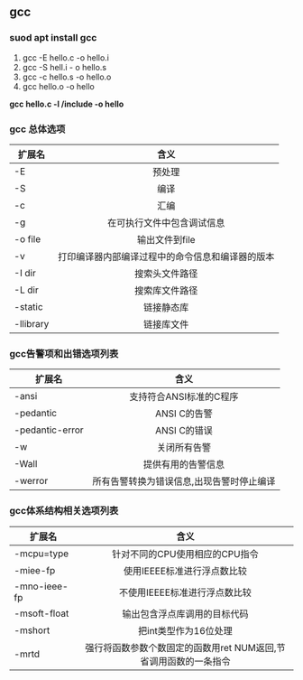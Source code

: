 
## gcc

### suod apt install gcc

1. gcc -E hello.c -o hello.i
2. gcc -S hell.i - o hello.s
3. gcc -c hello.s -o hello.o
4. gcc hello.o -o hello

**gcc hello.c  -l /include -o hello**

### gcc 总体选项

| 扩展名 | 含义 |
| ------ | :-----:|
| -E | 预处理 |
| -S | 编译 |
| -c | 汇编 |
| -g | 在可执行文件中包含调试信息 |
| -o file | 输出文件到file |
| -v | 打印编译器内部编译过程中的命令信息和编译器的版本 |
| -I dir | 搜索头文件路径 |
| -L dir | 搜索库文件路径 |
| -static | 链接静态库 |
| -llibrary | 链接库文件 |

### gcc告警项和出错选项列表

| 扩展名 | 含义 |
| ------ | :-----:|
| -ansi | 支持符合ANSI标准的C程序 |
| -pedantic | ANSI C的告警 |
| -pedantic-error | ANSI C的错误 |
| -w | 关闭所有告警 |
| -Wall | 提供有用的告警信息 |
| -werror | 所有告警转换为错误信息,出现告警时停止编译 |

### gcc体系结构相关选项列表

| 扩展名 | 含义 |
| ------ | :-----:|
| -mcpu=type | 针对不同的CPU使用相应的CPU指令 |
| -miee-fp | 使用IEEEE标准进行浮点数比较 |
| -mno-ieee-fp | 不使用IEEEE标准进行浮点数比较 |
| -msoft-float | 输出包含浮点库调用的目标代码 |
| -mshort | 把int类型作为16位处理 |
| -mrtd | 强行将函数参数个数固定的函数用ret NUM返回,节省调用函数的一条指令 |
